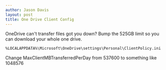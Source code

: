 ```yaml
---
author: Jason Davis
layout: post
title: One Drive Client Config
---
```


OneDrive can't transfer files got you down? Bump the 525GB limit so you can download your whole one drive.

```
%LOCALAPPDATA%\Microsoft\OneDrive\settings\Personal\ClientPolicy.ini
```

Change MaxClientMBTransferredPerDay from 537600 to something like 1048576
